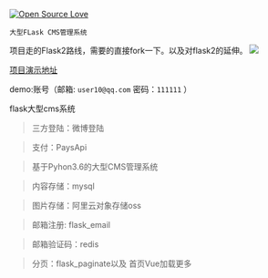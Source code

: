 
[![Open Source Love](https://badges.frapsoft.com/os/v2/open-source.png?v=103)](http://www.donghao.club/)


`大型FLask CMS管理系统`

项目走的Flask2路线，需要的直接fork一下。以及对flask2的延伸。
[![](http://www.donghao.club/static/front/images/x.png)](http://www.donghao.club/)



[项目演示地址](http://www.donghao.club/ "点击进入")

demo:账号（邮箱:  `user10@qq.com`   密码：`111111`   ）

flask大型cms系统

>三方登陆：微博登陆

>支付：PaysApi

>基于Pyhon3.6的大型CMS管理系统

>内容存储：mysql

>图片存储：阿里云对象存储oss

>邮箱注册: flask_email

>邮箱验证码：redis

>分页：flask_paginate以及 首页Vue加载更多

